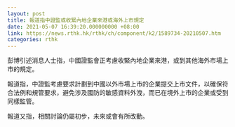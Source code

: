 ```yaml
---
layout: post
title: 報道指中證監或收緊內地企業來港或海外上市規定
date: 2021-05-07 16:39:20.000000000 +08:00
link: https://news.rthk.hk/rthk/ch/component/k2/1589734-20210507.htm
categories: rthk
---
```


彭博引述消息人士指，中國證監會正考慮收緊內地企業來港，或到其他海外市場上市的規定。

報道指，中證監考慮要求計劃到中國以外市場上市的企業提交上市文件，以確保符合法例和規管要求，避免涉及國防的敏感資料外洩，而已在境外上市的企業或受到同樣監管。

報道又指，相關討論仍屬初步，未來或會有所改動。
